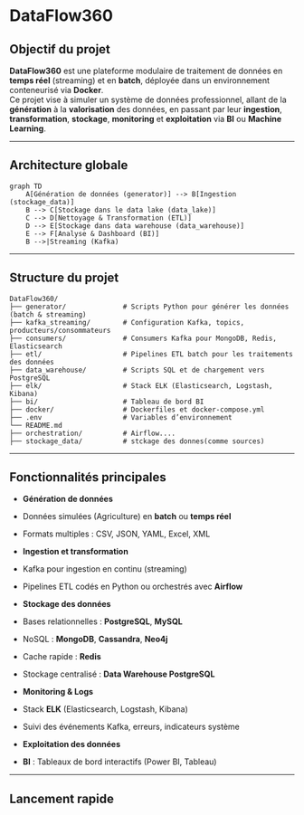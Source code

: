 
#  DataFlow360

##  Objectif du projet

**DataFlow360** est une plateforme modulaire de traitement de données en **temps réel** (streaming) et en **batch**, déployée dans un environnement conteneurisé via **Docker**.  
Ce projet vise à simuler un système de données professionnel, allant de la **génération** à la **valorisation** des données, en passant par leur **ingestion**, **transformation**, **stockage**, **monitoring** et **exploitation** via **BI** ou **Machine Learning**.

---

##  Architecture globale

```
graph TD
    A[Génération de données (generator)] --> B[Ingestion (stockage_data)]
    B --> C[Stockage dans le data lake (data_lake)]
    C --> D[Nettoyage & Transformation (ETL)]
    D --> E[Stockage dans data warehouse (data_warehouse)]
    E --> F[Analyse & Dashboard (BI)]
    B -->|Streaming (Kafka)
```

---

##  Structure du projet

```
DataFlow360/
├── generator/              # Scripts Python pour générer les données (batch & streaming)
├── kafka_streaming/        # Configuration Kafka, topics, producteurs/consommateurs
├── consumers/              # Consumers Kafka pour MongoDB, Redis, Elasticsearch
├── etl/                    # Pipelines ETL batch pour les traitements des données
├── data_warehouse/         # Scripts SQL et de chargement vers PostgreSQL
├── elk/                    # Stack ELK (Elasticsearch, Logstash, Kibana)
├── bi/                     # Tableau de bord BI 
├── docker/                 # Dockerfiles et docker-compose.yml
├── .env                    # Variables d’environnement
└── README.md
├── orchestration/          # Airflow....
├── stockage_data/          # stckage des donnes(comme sources)
```

---

##  Fonctionnalités principales

-  **Génération de données**
  - Données simulées (Agriculture) en **batch** ou **temps réel**
  - Formats multiples : CSV, JSON, YAML, Excel, XML

-  **Ingestion et transformation**
  - Kafka pour ingestion en continu (streaming)
  - Pipelines ETL codés en Python ou orchestrés avec **Airflow**

-  **Stockage des données**
  - Bases relationnelles : **PostgreSQL**, **MySQL**
  - NoSQL : **MongoDB**, **Cassandra**, **Neo4j**
  - Cache rapide : **Redis**
  - Stockage centralisé : **Data Warehouse PostgreSQL**

-  **Monitoring & Logs**
  - Stack **ELK** (Elasticsearch, Logstash, Kibana)
  - Suivi des événements Kafka, erreurs, indicateurs système

-  **Exploitation des données**
  - **BI** : Tableaux de bord interactifs (Power BI, Tableau)

---

##  Lancement rapide

